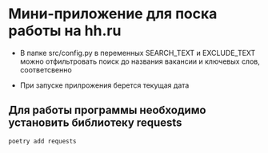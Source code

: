 # Мини-приложение для поска работы на hh.ru
+ В папке src/config.py в переменных SEARCH_TEXT и EXCLUDE_TEXT можно отфильтровать поиск до названия вакансии и ключевых слов, соответсвенно
- При запуске прилрожения берется текущая дата
## Для работы программы необходимо установить библиотеку requests
 ```
 poetry add requests
 ```

